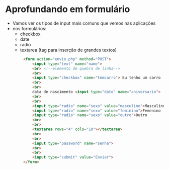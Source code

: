 # Aprofundando em formulário
- Vamos ver os tipos de input mais comuns que vemos nas aplicações
- nos formulários:
    - checkbox
    - date
    - radio
    - textarea (tag para inserção de grandes textos)

~~~html
        <form action="envio.php" method="POST">
            <input type="text" name="name">
            <br> <!--elemento de quebra de linha-->
            <br>
            <input type="checkbox" name="temcarro"> Eu tenho um carro
            <br>
            <br>
            data de nascimento <input type="date" name="aniversario">
            <br>
            <br>
            <input type="radio" name="sexo" value="masculino">Masculino
            <input type="radio" name="sexo" value="feminino">Femenino
            <input type="radio" name="sexo" value="outro">Outro
            <br>
            <br>
            <textarea rows="4" cols="10"></textarea>
            <br>
            <br>
            <input type="password" name="senha">
            <br>
            <br>
            <input type="submit" value="Enviar">
        </form>
~~~